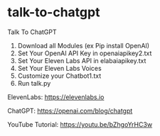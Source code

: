 # talk-to-chatgpt
Talk To ChatGPT

1. Download all Modules (ex Pip install OpenAI)
2. Set Your OpenAI API Key in openaiapikey2.txt
3. Set Your Eleven Labs API in elabaiapikey.txt
4. Set Your Eleven Labs Voices
5. Customize your Chatbot1.txt
6. Run talk.py

ElevenLabs:  https://elevenlabs.io <br />

ChatGPT:  https://openai.com/blog/chatgpt <br />

YouTube Tutorial:  https://youtu.be/bZhgoYrHC3w

